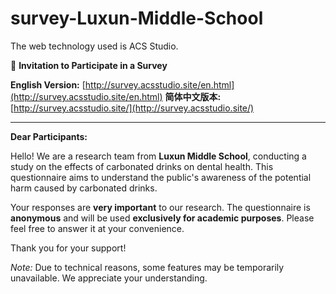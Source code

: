 # survey-Luxun-Middle-School
The web technology used is ACS Studio.

📢 **Invitation to Participate in a Survey**  

**English Version:** [http://survey.acsstudio.site/en.html](http://survey.acsstudio.site/en.html)
**简体中文版本:** [http://survey.acsstudio.site/](http://survey.acsstudio.site/)

---

**Dear Participants:**  

Hello! We are a research team from **Luxun Middle School**, conducting a study on the effects of carbonated drinks on dental health. This questionnaire aims to understand the public's awareness of the potential harm caused by carbonated drinks.  

Your responses are **very important** to our research. The questionnaire is **anonymous** and will be used **exclusively for academic purposes**. Please feel free to answer it at your convenience.  

Thank you for your support!  

*Note:* Due to technical reasons, some features may be temporarily unavailable. We appreciate your understanding.  
